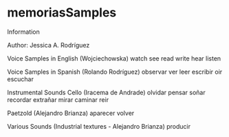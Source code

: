 # memoriasSamples

Information

Author: Jessica A. Rodríguez

Voice Samples in English (Wojciechowska)
watch
see
read
write
hear
listen

Voice Samples in Spanish (Rolando Rodríguez)
observar
ver
leer
escribir
oir
escuchar

Instrumental Sounds
Cello (Iracema de Andrade)
olvidar
pensar
soñar
recordar
extrañar
mirar
caminar
reir

Paetzold (Alejandro Brianza)
aparecer
volver

Various Sounds (Industrial textures - Alejandro Brianza)
producir
